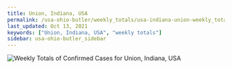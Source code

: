 ```yaml
---
title: Union, Indiana, USA
permalink: /usa-ohio-butler/weekly_totals/usa-indiana-union-weekly_totals.html
last_updated: Oct 13, 2021
keywords: ["Union, Indiana, USA", "weekly totals"]
sidebar: usa-ohio-butler_sidebar
---
```


![Weekly Totals of Confirmed Cases for Union, Indiana, USA](/covid_tracker/images/graphs/usa-indiana-union-weekly_totals_graph.png)

